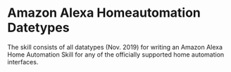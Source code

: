 # Amazon Alexa Homeautomation Datetypes

The skill consists of all datatypes (Nov. 2019) for writing an Amazon Alexa Home Automation Skill
for any of the officially supported home automation interfaces. 
